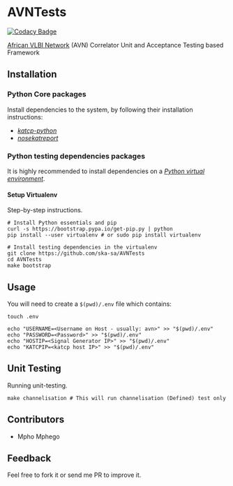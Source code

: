# AVNTests

[![Codacy Badge](https://api.codacy.com/project/badge/Grade/65abea0d64554c5ab27b6aad07496c2d)](https://app.codacy.com/app/mmphego/AVNTests?utm_source=github.com&utm_medium=referral&utm_content=ska-sa/AVNTests&utm_campaign=Badge_Grade_Settings)

[African VLBI Network](https://www.ska.ac.za/science-engineering/avn/) (AVN) Correlator Unit and Acceptance Testing based Framework

## Installation

### Python Core packages

Install dependencies to the system, by following their installation instructions:

*  [_katcp-python_](https://github.com/ska-sa/katcp-python)
*  [_nosekatreport_](https://github.com/ska-sa/nosekatreport/tree/karoocbf)

### Python testing dependencies packages

It is highly recommended to install dependencies on a [_Python virtual environment_](https://virtualenv.pypa.io/).

#### Setup Virtualenv

Step-by-step instructions.

```shell
# Install Python essentials and pip
curl -s https://bootstrap.pypa.io/get-pip.py | python
pip install --user virtualenv # or sudo pip install virtualenv

# Install testing dependencies in the virtualenv
git clone https://github.com/ska-sa/AVNTests
cd AVNTests
make bootstrap
```

## Usage

You will need to create a `$(pwd)/.env` file which contains:

```shell
touch .env

echo "USERNAME=<Username on Host - usually: avn>" >> "$(pwd)/.env"
echo "PASSWORD=<Password>" >> "$(pwd)/.env"
echo "HOSTIP=<Signal Generator IP>" >> "$(pwd)/.env"
echo "KATCPIP=<katcp host IP>" >> "$(pwd)/.env"
```

## Unit Testing

Running unit-testing.

```shell
make channelisation # This will run channelisation (Defined) test only
```

## Contributors

-	Mpho Mphego

## Feedback

Feel free to fork it or send me PR to improve it.
